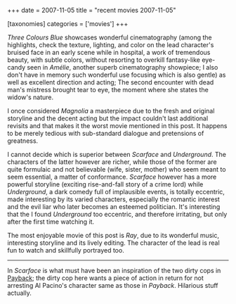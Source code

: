 +++
date = 2007-11-05
title = "recent movies 2007-11-05"

[taxonomies]
categories = ['movies']
+++

*Three Colours Blue* showcases wonderful cinematography (among the
highlights, check the texture, lighting, and color on the lead
character's bruised face in an early scene while in hospital, a work of
tremendous beauty, with subtle colors, without resorting to overkill
fantasy-like eye-candy seen in *Amélie*, another superb cinematography
showpiece; I also don't have in memory such wonderful use focusing
which is also gentle) as well as excellent direction and acting; The
second encounter with dead man's mistress brought tear to eye, the
moment where she states the widow's nature.

I once considered *Magnolia* a masterpiece due to the fresh and original
storyline and the decent acting but the impact couldn't last additional
revisits and that makes it the worst movie mentioned in this post. It
happens to be merely tedious with sub-standard dialogue and pretensions
of greatness.

I cannot decide which is superior between *Scarface* and *Underground*.
The characters of the latter however are richer, while those of the
former are quite formulaic and not believable (wife, sister, mother) who
seem meant to seem essential, a matter of conformance. *Scarface*
however has a more powerful storyline (exciting rise-and-fall story of a
crime lord) while *Underground*, a dark comedy full of implausible
events, is totally eccentric, made interesting by its varied characters,
especially the romantic interest and the evil liar who later becomes an
esteemed politician. It's interesting that the I found *Underground*
too eccentric, and therefore irritating, but only after the first time
watching it.

The most enjoyable movie of this post is *Ray*, due to its wonderful
music, interesting storyline and its lively editing. The character of
the lead is real fun to watch and skillfully portrayed too.

---

In *Scarface* is what must have been an inspiration of the two dirty
cops in [Payback]; the dirty cop here wants a piece of action in return
for not arresting Al Pacino's character same as those in *Payback*.
Hilarious stuff actually.

  [Payback]: http://tshepang.net/payback-1999
